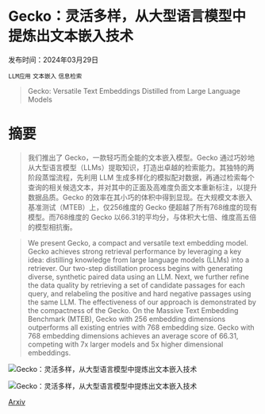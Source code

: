 # Gecko：灵活多样，从大型语言模型中提炼出文本嵌入技术

发布时间：2024年03月29日

`LLM应用` `文本嵌入` `信息检索`

> Gecko: Versatile Text Embeddings Distilled from Large Language Models

# 摘要

> 我们推出了 Gecko，一款轻巧而全能的文本嵌入模型。Gecko 通过巧妙地从大型语言模型（LLMs）提取知识，打造出卓越的检索能力。其独特的两阶段蒸馏流程，先利用 LLM 生成多样化的模拟配对数据，再通过检索每个查询的相关候选文本，并对其中的正面及高难度负面文本重新标注，以提升数据品质。Gecko 的效率在其小巧的体积中得到显现。在大规模文本嵌入基准测试（MTEB）上，仅256维度的 Gecko 便超越了所有768维度的现有模型。而768维度的 Gecko 以66.31的平均分，与体积大七倍、维度高五倍的模型相抗衡。

> We present Gecko, a compact and versatile text embedding model. Gecko achieves strong retrieval performance by leveraging a key idea: distilling knowledge from large language models (LLMs) into a retriever. Our two-step distillation process begins with generating diverse, synthetic paired data using an LLM. Next, we further refine the data quality by retrieving a set of candidate passages for each query, and relabeling the positive and hard negative passages using the same LLM. The effectiveness of our approach is demonstrated by the compactness of the Gecko. On the Massive Text Embedding Benchmark (MTEB), Gecko with 256 embedding dimensions outperforms all existing entries with 768 embedding size. Gecko with 768 embedding dimensions achieves an average score of 66.31, competing with 7x larger models and 5x higher dimensional embeddings.

![Gecko：灵活多样，从大型语言模型中提炼出文本嵌入技术](../../../paper_images/2403.20327/x1.png)

![Gecko：灵活多样，从大型语言模型中提炼出文本嵌入技术](../../../paper_images/2403.20327/x2.png)

[Arxiv](https://arxiv.org/abs/2403.20327)